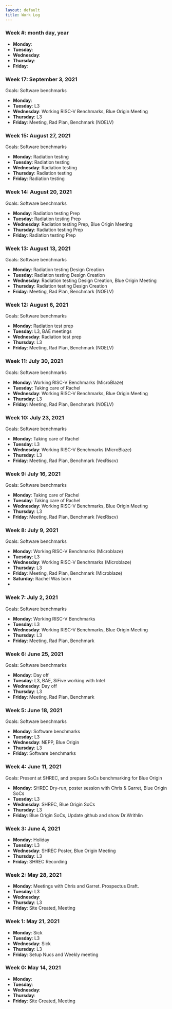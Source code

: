 ```yaml
---
layout: default
title: Work Log
---
```

### Week #: month day, year

* **Monday**: 
* **Tuesday**: 
* **Wednesday**: 
* **Thursday**: 
* **Friday**:


### Week 17: September 3, 2021

Goals: Software benchmarks

* **Monday**:  
* **Tuesday**: L3
* **Wednesday**:  Working RISC-V Benchmarks, Blue Origin Meeting
* **Thursday**: L3
* **Friday**: Meeting, Rad Plan, Benchmark (NOELV)

### Week 15: August 27, 2021

Goals: Software benchmarks

* **Monday**:  Radiation testing
* **Tuesday**: Radiation testing
* **Wednesday**: Radiation testing
* **Thursday**:  Radiation testing
* **Friday**: Radiation testing

### Week 14: August 20, 2021

Goals: Software benchmarks

* **Monday**:  Radiation testing Prep
* **Tuesday**: Radiation testing Prep
* **Wednesday**:  Radiation testing Prep, Blue Origin Meeting
* **Thursday**: Radiation testing Prep
* **Friday**: Radiation testing Prep

### Week 13: August 13, 2021

Goals: Software benchmarks

* **Monday**:   Radiation testing Design Creation
* **Tuesday**:  Radiation testing Design Creation
* **Wednesday**:  Radiation testing Design Creation, Blue Origin Meeting
* **Thursday**:  Radiation testing Design Creation
* **Friday**: Meeting, Rad Plan, Benchmark (NOELV)

### Week 12: August 6, 2021

Goals: Software benchmarks

* **Monday**:  Radiation test prep
* **Tuesday**: L3, BAE meetings
* **Wednesday**:  Radiation test prep
* **Thursday**: L3
* **Friday**: Meeting, Rad Plan, Benchmark (NOELV)

### Week 11: July 30, 2021

Goals: Software benchmarks

* **Monday**:  Working RISC-V Benchmarks (MicroBlaze)
* **Tuesday**: Taking care of Rachel
* **Wednesday**:  Working RISC-V Benchmarks, Blue Origin Meeting
* **Thursday**: L3
* **Friday**: Meeting, Rad Plan, Benchmark (NOELV)

### Week 10: July 23, 2021

Goals: Software benchmarks

* **Monday**:  Taking care of Rachel
* **Tuesday**: L3
* **Wednesday**: Working RISC-V Benchmarks (MicroBlaze)
* **Thursday**: L3
* **Friday**: Meeting, Rad Plan, Benchmark (VexRiscv)

### Week 9: July 16, 2021

Goals: Software benchmarks

* **Monday**:  Taking care of Rachel
* **Tuesday**: Taking care of Rachel
* **Wednesday**:  Working RISC-V Benchmarks, Blue Origin Meeting
* **Thursday**: L3
* **Friday**: Meeting, Rad Plan, Benchmark (VexRiscv)

### Week 8: July 9, 2021

Goals: Software benchmarks

* **Monday**:  Working RISC-V Benchmarks (Microblaze)
* **Tuesday**: L3
* **Wednesday**:  Working RISC-V Benchmarks (Microblaze)
* **Thursday**: L3
* **Friday**: Meeting, Rad Plan, Benchmark (Microblaze)
* **Saturday**: Rachel Was born
* 
### Week 7: July 2, 2021

Goals: Software benchmarks

* **Monday**:  Working RISC-V Benchmarks
* **Tuesday**: L3
* **Wednesday**:  Working RISC-V Benchmarks, Blue Origin Meeting
* **Thursday**: L3
* **Friday**: Meeting, Rad Plan, Benchmark

### Week 6: June 25, 2021

Goals: Software benchmarks

* **Monday**:  Day off
* **Tuesday**: L3, BAE, SiFive working with Intel
* **Wednesday**: Day off
* **Thursday**: L3
* **Friday**: Meeting, Rad Plan, Benchmark

### Week 5: June 18, 2021

Goals: Software benchmarks

* **Monday**: Software benchmarks
* **Tuesday**: L3
* **Wednesday**: NEPP, Blue Origin
* **Thursday**: L3
* **Friday**: Software benchmarks
### Week 4: June 11, 2021

Goals: Present at SHREC, and prepare SoCs benchmarking for Blue Origin

* **Monday**: SHREC Dry-run, poster session with Chris & Garret, Blue Origin SoCs
* **Tuesday**: L3
* **Wednesday**: SHREC, Blue Origin SoCs
* **Thursday**: L3
* **Friday**: Blue Origin SoCs, Update github and show Dr.Writhlin

### Week 3: June 4, 2021

* **Monday**: Holiday
* **Tuesday**: L3
* **Wednesday**: SHREC Poster, Blue Origin Meeting
* **Thursday**: L3
* **Friday**: SHREC Recording

### Week 2: May 28, 2021

* **Monday**: Meetings with Chris and Garret. Prospectus Draft.
* **Tuesday**: L3
* **Wednesday**: 
* **Thursday**: L3
* **Friday**: Site Created, Meeting

### Week 1: May 21, 2021

* **Monday**: Sick
* **Tuesday**: L3
* **Wednesday**: Sick
* **Thursday**: L3
* **Friday**: Setup Nucs and Weekly meeting

### Week 0: May 14, 2021

* **Monday**: 
* **Tuesday**: 
* **Wednesday**: 
* **Thursday**: 
* **Friday**: Site Created, Meeting

